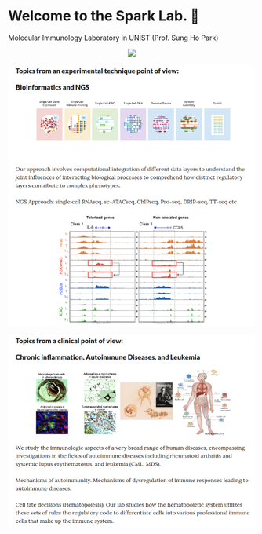 # Welcome to the Spark Lab. 👋
Molecular Immunology Laboratory in UNIST (Prof. Sung Ho Park)
<p align="center">
<img width="850" src=".github/src/Topic_Spark_LAB_0.png">
</p>

<p align="center">
<img width="850" src="src/Topic_Spark_LAB_1.png">
</p>

<p align="center">
<img width="850" src="src/Topic_Spark_LAB_2.png">
</p>

